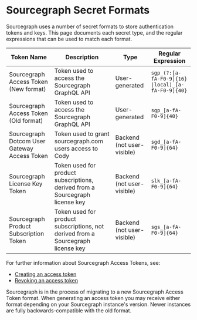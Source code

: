 # Sourcegraph Secret Formats

Sourcegraph uses a number of secret formats to store authentication tokens and keys. This page documents each secret type, and the regular expressions that can be used to match each format.

| Token Name                                   | Description                                                                      | Type                       | Regular Expression                                |
| -------------------------------------------- | -------------------------------------------------------------------------------- | -------------------------- | ------------------------------------------------- |
| Sourcegraph Access Token (New format)        | Token used to access the Sourcegraph GraphQL API                                 | User-generated             | `sgp_(?:[a-fA-F0-9]{16} \|local)_[a-fA-F0-9]{40}` |
| Sourcegraph Access Token (Old format)        | Token used to access the Sourcegraph GraphQL API                                 | User-generated             | `sgp_[a-fA-F0-9]{40}`                             |
| Sourcegraph Dotcom User Gateway Access Token | Token used to grant sourcegraph.com users access to Cody                         | Backend (not user-visible) | `sgd_[a-fA-F0-9]{64}`                             |
| Sourcegraph License Key Token                | Token used for product subscriptions, derived from a Sourcegraph license key     | Backend (not user-visible) | `slk_[a-fA-F0-9]{64}`                             |
| Sourcegraph Product Subscription Token       | Token used for product subscriptions, not derived from a Sourcegraph license key | Backend (not user-visible) | `sgs_[a-fA-F0-9]{64}`                             |

For further information about Sourcegraph Access Tokens, see:
- [Creating an access token](../../cli/how-tos/creating_an_access_token.md)
- [Revoking an access token](../../cli/how-tos/revoking_an_access_token.md)

Sourcegraph is in the process of migrating to a new Sourcegraph Access Token format. When generating an access token you may receive either format depending on your Sourcegraph instance's version. Newer instances are fully backwards-compatible with the old format.
